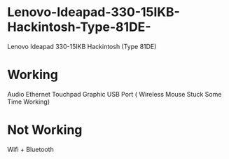 # Lenovo-Ideapad-330-15IKB-Hackintosh-Type-81DE-
Lenovo Ideapad 330-15IKB Hackintosh (Type 81DE)


# Working
Audio
Ethernet
Touchpad
Graphic
USB Port ( Wireless Mouse Stuck Some Time Working)

# Not Working 
Wifi + Bluetooth
